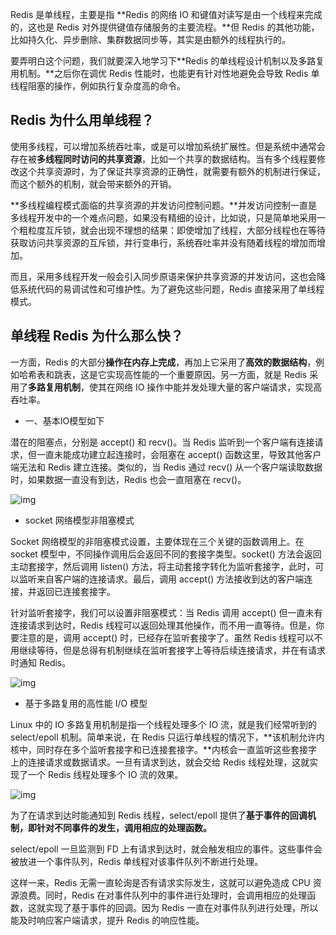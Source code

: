 Redis 是单线程，主要是指 **Redis 的网络 IO 和键值对读写是由一个线程来完成的，这也是 Redis 对外提供键值存储服务的主要流程。**但 Redis 的其他功能，比如持久化、异步删除、集群数据同步等，其实是由额外的线程执行的。



要弄明白这个问题，我们就要深入地学习下**Redis 的单线程设计机制以及多路复用机制。**之后你在调优 Redis 性能时，也能更有针对性地避免会导致 Redis 单线程阻塞的操作，例如执行复杂度高的命令。



## Redis 为什么用单线程？

使用多线程，可以增加系统吞吐率，或是可以增加系统扩展性。但是系统中通常会存在被**多线程同时访问的共享资源**，比如一个共享的数据结构。当有多个线程要修改这个共享资源时，为了保证共享资源的正确性，就需要有额外的机制进行保证，而这个额外的机制，就会带来额外的开销。

**多线程编程模式面临的共享资源的并发访问控制问题。**并发访问控制一直是多线程开发中的一个难点问题，如果没有精细的设计，比如说，只是简单地采用一个粗粒度互斥锁，就会出现不理想的结果：即使增加了线程，大部分线程也在等待获取访问共享资源的互斥锁，并行变串行，系统吞吐率并没有随着线程的增加而增加。

而且，采用多线程开发一般会引入同步原语来保护共享资源的并发访问，这也会降低系统代码的易调试性和可维护性。为了避免这些问题，Redis 直接采用了单线程模式。



## 单线程 Redis 为什么那么快？

一方面，Redis 的大部分**操作在内存上完成**，再加上它采用了**高效的数据结构**，例如哈希表和跳表，这是它实现高性能的一个重要原因。另一方面，就是 Redis 采用了**多路复用机制**，使其在网络 IO 操作中能并发处理大量的客户端请求，实现高吞吐率。



- 一、基本IO模型如下

潜在的阻塞点，分别是 accept() 和 recv()。当 Redis 监听到一个客户端有连接请求，但一直未能成功建立起连接时，会阻塞在 accept() 函数这里，导致其他客户端无法和 Redis 建立连接。类似的，当 Redis 通过 recv() 从一个客户端读取数据时，如果数据一直没有到达，Redis 也会一直阻塞在 recv()。

![img](/Users/afuka/Documents/Typora/Redis/assert/e18499ab244e4428a0e60b4da6575bc9.png)



- socket 网络模型非阻塞模式

Socket 网络模型的非阻塞模式设置，主要体现在三个关键的函数调用上。在 socket 模型中，不同操作调用后会返回不同的套接字类型。socket() 方法会返回主动套接字，然后调用 listen() 方法，将主动套接字转化为监听套接字，此时，可以监听来自客户端的连接请求。最后，调用 accept() 方法接收到达的客户端连接，并返回已连接套接字。

针对监听套接字，我们可以设置非阻塞模式：当 Redis 调用 accept() 但一直未有连接请求到达时，Redis 线程可以返回处理其他操作，而不用一直等待。但是，你要注意的是，调用 accept() 时，已经存在监听套接字了。虽然 Redis 线程可以不用继续等待，但是总得有机制继续在监听套接字上等待后续连接请求，并在有请求时通知 Redis。

![img](/Users/afuka/Documents/Typora/Redis/assert/1ccc62ab3eb2a63c4965027b4248f34a.png)



- 基于多路复用的高性能 I/O 模型

Linux 中的 IO 多路复用机制是指一个线程处理多个 IO 流，就是我们经常听到的 select/epoll 机制。简单来说，在 Redis 只运行单线程的情况下，**该机制允许内核中，同时存在多个监听套接字和已连接套接字。**内核会一直监听这些套接字上的连接请求或数据请求。一旦有请求到达，就会交给 Redis 线程处理，这就实现了一个 Redis 线程处理多个 IO 流的效果。

![img](/Users/afuka/Documents/Typora/Redis/assert/00ff790d4f6225aaeeebba34a71d8bea.png)

为了在请求到达时能通知到 Redis 线程，select/epoll 提供了**基于事件的回调机制，即针对不同事件的发生，调用相应的处理函数。**



select/epoll 一旦监测到 FD 上有请求到达时，就会触发相应的事件。这些事件会被放进一个事件队列，Redis 单线程对该事件队列不断进行处理。

这样一来，Redis 无需一直轮询是否有请求实际发生，这就可以避免造成 CPU 资源浪费。同时，Redis 在对事件队列中的事件进行处理时，会调用相应的处理函数，这就实现了基于事件的回调。因为 Redis 一直在对事件队列进行处理，所以能及时响应客户端请求，提升 Redis 的响应性能。
